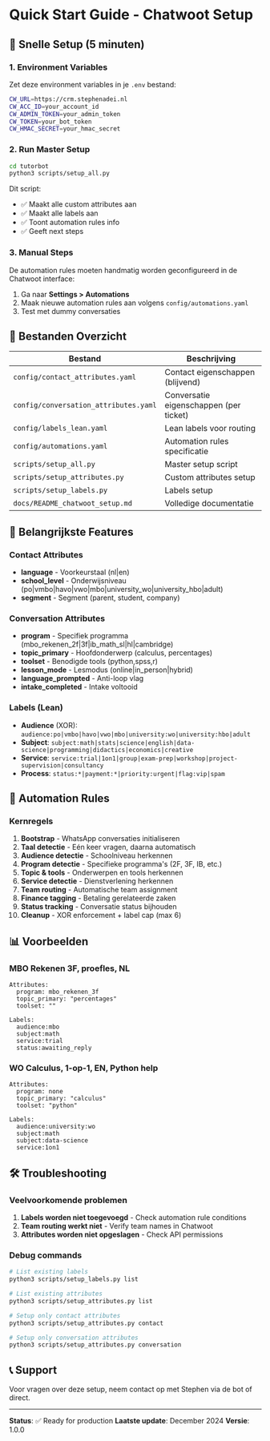 # Quick Start Guide - Chatwoot Setup

## 🚀 Snelle Setup (5 minuten)

### 1. Environment Variables
Zet deze environment variables in je `.env` bestand:

```bash
CW_URL=https://crm.stephenadei.nl
CW_ACC_ID=your_account_id
CW_ADMIN_TOKEN=your_admin_token
CW_TOKEN=your_bot_token
CW_HMAC_SECRET=your_hmac_secret
```

### 2. Run Master Setup
```bash
cd tutorbot
python3 scripts/setup_all.py
```

Dit script:
- ✅ Maakt alle custom attributes aan
- ✅ Maakt alle labels aan  
- ✅ Toont automation rules info
- ✅ Geeft next steps

### 3. Manual Steps
De automation rules moeten handmatig worden geconfigureerd in de Chatwoot interface:

1. Ga naar **Settings > Automations**
2. Maak nieuwe automation rules aan volgens `config/automations.yaml`
3. Test met dummy conversaties

## 📁 Bestanden Overzicht

| Bestand | Beschrijving |
|---------|-------------|
| `config/contact_attributes.yaml` | Contact eigenschappen (blijvend) |
| `config/conversation_attributes.yaml` | Conversatie eigenschappen (per ticket) |
| `config/labels_lean.yaml` | Lean labels voor routing |
| `config/automations.yaml` | Automation rules specificatie |
| `scripts/setup_all.py` | Master setup script |
| `scripts/setup_attributes.py` | Custom attributes setup |
| `scripts/setup_labels.py` | Labels setup |
| `docs/README_chatwoot_setup.md` | Volledige documentatie |

## 🎯 Belangrijkste Features

### Contact Attributes
- **language** - Voorkeurstaal (nl|en)
- **school_level** - Onderwijsniveau (po|vmbo|havo|vwo|mbo|university_wo|university_hbo|adult)
- **segment** - Segment (parent, student, company)

### Conversation Attributes  
- **program** - Specifiek programma (mbo_rekenen_2f|3f|ib_math_sl|hl|cambridge)
- **topic_primary** - Hoofdonderwerp (calculus, percentages)
- **toolset** - Benodigde tools (python,spss,r)
- **lesson_mode** - Lesmodus (online|in_person|hybrid)
- **language_prompted** - Anti-loop vlag
- **intake_completed** - Intake voltooid

### Labels (Lean)
- **Audience** (XOR): `audience:po|vmbo|havo|vwo|mbo|university:wo|university:hbo|adult`
- **Subject**: `subject:math|stats|science|english|data-science|programming|didactics|economics|creative`
- **Service**: `service:trial|1on1|group|exam-prep|workshop|project-supervision|consultancy`
- **Process**: `status:*|payment:*|priority:urgent|flag:vip|spam`

## 🔄 Automation Rules

### Kernregels
1. **Bootstrap** - WhatsApp conversaties initialiseren
2. **Taal detectie** - Eén keer vragen, daarna automatisch
3. **Audience detectie** - Schoolniveau herkennen
4. **Program detectie** - Specifieke programma's (2F, 3F, IB, etc.)
5. **Topic & tools** - Onderwerpen en tools herkennen
6. **Service detectie** - Dienstverlening herkennen
7. **Team routing** - Automatische team assignment
8. **Finance tagging** - Betaling gerelateerde zaken
9. **Status tracking** - Conversatie status bijhouden
10. **Cleanup** - XOR enforcement + label cap (max 6)

## 📊 Voorbeelden

### MBO Rekenen 3F, proefles, NL
```
Attributes:
  program: mbo_rekenen_3f
  topic_primary: "percentages"
  toolset: ""

Labels:
  audience:mbo
  subject:math
  service:trial
  status:awaiting_reply
```

### WO Calculus, 1-op-1, EN, Python help
```
Attributes:
  program: none
  topic_primary: "calculus"
  toolset: "python"

Labels:
  audience:university:wo
  subject:math
  subject:data-science
  service:1on1
```

## 🛠️ Troubleshooting

### Veelvoorkomende problemen
1. **Labels worden niet toegevoegd** - Check automation rule conditions
2. **Team routing werkt niet** - Verify team names in Chatwoot
3. **Attributes worden niet opgeslagen** - Check API permissions

### Debug commands
```bash
# List existing labels
python3 scripts/setup_labels.py list

# List existing attributes  
python3 scripts/setup_attributes.py list

# Setup only contact attributes
python3 scripts/setup_attributes.py contact

# Setup only conversation attributes
python3 scripts/setup_attributes.py conversation
```

## 📞 Support

Voor vragen over deze setup, neem contact op met Stephen via de bot of direct.

---

**Status**: ✅ Ready for production
**Laatste update**: December 2024
**Versie**: 1.0.0 
